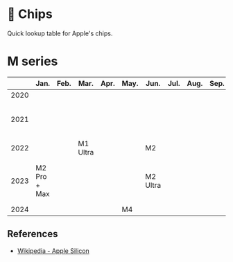 # 🥔 Chips

Quick lookup table for Apple's chips.

# M series

|      | Jan.         | Feb. | Mar.     | Apr. | May. | Jun.     | Jul. | Aug. | Sep. | Oct.           | Nov. | Dec. |
| ---- | ------------ | ---- | -------- | ---- | ---- | -------- | ---- | ---- | ---- | -------------- | ---- | ---- |
| 2020 |              |      |          |      |      |          |      |      |      |                | M1   |      |
| 2021 |              |      |          |      |      |          |      |      |      | M1 Pro + Max   |      |      |
| 2022 |              |      | M1 Ultra |      |      | M2       |      |      |      |                |      |      |
| 2023 | M2 Pro + Max |      |          |      |      | M2 Ultra |      |      |      | M3 + Pro + Max |      |      |
| 2024 |              |      |          |      | M4   |          |      |      |      |                |      |      |

## References

- [Wikipedia - Apple Silicon](https://en.wikipedia.org/wiki/Apple-designed_processors)
